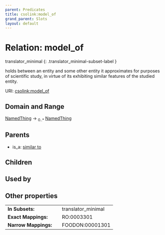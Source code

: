 ```yaml
---
parent: Predicates
title: csolink:model_of
grand_parent: Slots
layout: default
---
```


# Relation: model_of

translator_minimal
{: .translator_minimal-subset-label }


holds between an entity and some other entity it approximates for purposes of scientific study, in virtue of its exhibiting similar features of the studied entity.

URI: [csolink:model_of](https://w3id.org/csolink/vocab/model_of)

## Domain and Range

[NamedThing](NamedThing.md) ->  <sub>0..*</sub> [NamedThing](NamedThing.md)

## Parents

 *  is_a: [similar to](similar_to.md)

## Children


## Used by


## Other properties

|  |  |  |
| --- | --- | --- |
| **In Subsets:** | | translator_minimal |
| **Exact Mappings:** | | RO:0003301 |
| **Narrow Mappings:** | | FOODON:00001301 |


